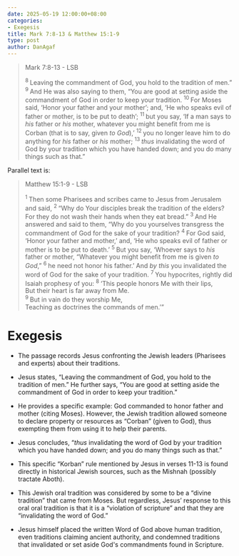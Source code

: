 ```yaml
---
date: 2025-05-19 12:00:00+08:00
categories:
- Exegesis
title: Mark 7:8-13 & Matthew 15:1-9
type: post
author: DanAgaf
---
```


> Mark 7:8-13 - LSB
>
> <sup> 8 </sup>Leaving the commandment of God, you hold to the tradition of men.”
> <sup> 9 </sup>And He was also saying to them, “You are good at setting aside the commandment of God in order to keep your tradition.
> <sup> 10 </sup>For Moses said, ‘Honor your father and your mother’; and, ‘He who speaks evil of father or mother, is to be put to death’;
> <sup> 11 </sup>but you say, ‘If a man says to <i>his </i>father or <i>his </i>mother, whatever you might benefit from me is Corban (that is to say, given <i>to God</i>),’
> <sup> 12 </sup>you no longer leave him to do anything for <i>his </i>father or <i>his </i>mother;
> <sup> 13 </sup><i>thus </i>invalidating the word of God by your tradition which you have handed down; and you do many things such as that.”

Parallel text is:
> Matthew 15:1-9 - LSB
>
> <sup> 1 </sup>Then some Pharisees and scribes came to Jesus from Jerusalem and said,
> <sup> 2 </sup>“Why do Your disciples break the tradition of the elders? For they do not wash their hands when they eat bread.”
> <sup> 3 </sup>And He answered and said to them, “Why do you yourselves transgress the commandment of God for the sake of your tradition?
> <sup> 4 </sup>For God said, ‘Honor your father and mother,’ and, ‘He who speaks evil of father or mother is to be put to death.’
> <sup> 5 </sup>But you say, ‘Whoever says to <i>his </i>father or mother, “Whatever you might benefit from me is given <i>to God</i>,”
> <sup> 6 </sup>he need not honor his father.’ And <i>by this </i>you invalidated the word of God for the sake of your tradition.
> <sup> 7 </sup>You hypocrites, rightly did Isaiah prophesy of you:
> <sup> 8 </sup>‘This people honors Me with their lips,<br/>But their heart is far away from Me.<br/>
> <sup> 9 </sup>But in vain do they worship Me,<br/>Teaching as doctrines the commands of men.’”

# Exegesis

- The passage records Jesus confronting the Jewish leaders (Pharisees and experts) about their traditions.

- Jesus states, “Leaving the commandment of God, you hold to the tradition of men.” He further says, “You are good at setting aside the commandment of God in order to keep your tradition.”

- He provides a specific example: God commanded to honor father and mother (citing Moses). However, the Jewish tradition allowed someone to declare property or resources as “Corban” (given to God), thus exempting them from using it to help their parents.

- Jesus concludes, “*thus* invalidating the word of God by your tradition which you have handed down; and you do many things such as that.”

- This specific “Korban” rule mentioned by Jesus in verses 11-13 is found directly in historical Jewish sources, such as the Mishnah (possibly tractate Aboth).

- This Jewish oral tradition was considered by some to be a “divine tradition” that came from Moses. But regardless, Jesus’ response to this oral oral tradition is that it is a “violation of scripture” and that they are “invalidating the word of God.”

- Jesus himself placed the written Word of God above human tradition, even traditions claiming ancient authority, and condemned traditions that invalidated or set aside God's commandments found in Scripture.
